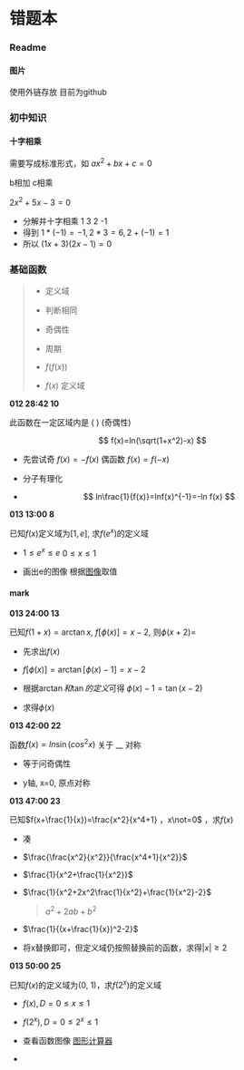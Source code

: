 # 错题本

### Readme

#### 图片

使用外链存放 目前为github

### 初中知识

#### 十字相乘

需要写成标准形式，如 $ax^2+bx+c=0$

b相加 c相乘

$2x^2 + 5x -3 = 0$

- 分解并十字相乘
  1  3
  2  -1
- 得到 $1*(-1) = -1, 2*3 = 6, 2+(-1) = 1$
- 所以 $(1x+3)(2x-1)=0$

### 基础函数

> - 定义域
> 
> - 判断相同
> 
> - 奇偶性
> 
> - 周期
> 
> - $f(f(x))$
> 
> - $f(x)$  定义域

**012 28:42 10**

此函数在一定区域内是 (    )  (奇偶性)

$$
f(x)=ln(\sqrt(1+x^2)-x)
$$

- 先尝试奇 $f(x) = -f(x)$
  偶函数 $f(x) = f(-x)$

- 分子有理化

- $$
  ln\frac{1}{f(x)}=lnf(x)^{-1}=-ln f(x)
  $$

**013 13:00 8**

已知$f(x)$定义域为$[1,e]$, 求$f(e^x)$的定义域

- $1\leq e^x \leq e$
  $0\leq x \leq 1$

- 画出e的图像 根据[图像](https://www.desmos.com/calculator/k85gcv0ocq?embed)取值

#### mark

**013 24:00 13**

已知$f(1+x)=\arctan x$, $f[\phi(x)]=x-2$, 则$\phi(x+2)=$

- 先求出$f(x)$

- $f[\phi(x)]=\arctan[\phi(x)-1]=x-2$

- 根据$\arctan 和 \tan 的定义$可得
  $\phi(x)-1=\tan(x-2)$

- 求得$\phi(x)$



**013 42:00 22**

函数$f(x)=ln \sin(cos^2 x)$ 关于 __ 对称

- 等于问奇偶性

- y轴, x=0, 原点对称



**013 47:00 23**

已知$f(x+\frac{1}{x})=\frac{x^2}{x^4+1} ，x\not=0$ ，求$f(x)$

- 凑

- $\frac{\frac{x^2}{x^2}}{\frac{x^4+1}{x^2}}$

- $\frac{1}{x^2+\frac{1}{x^2}}$

- $\frac{1}{x^2+2x^2\frac{1}{x^2}+\frac{1}{x^2}-2}$
  
  > $a^2 + 2ab + b^2$

- $\frac{1}{(x+\frac{1}{x})^2-2}$

- 将x替换即可，但定义域仍按照替换前的函数，求得$|x|\geq2$



**013 50:00 25**

已知$f(x)$的定义域为(0, 1)，求$f(2^x)$的定义域

- $f(x), D = 0\leq x\leq 1$

- $f(2^x), D= 0\leq 2^x \leq 1$

- 查看函数图像 [图形计算器](https://www.desmos.com/calculator/syyfpovj95)

- 




